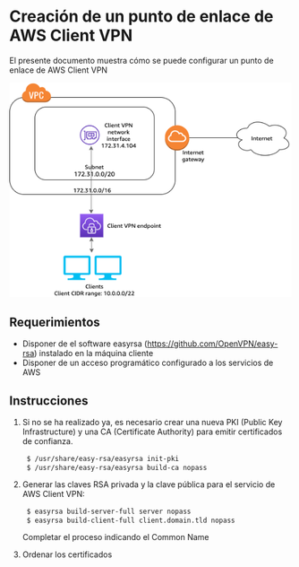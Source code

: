 # Creación de un punto de enlace de AWS Client VPN
El presente documento muestra cómo se puede configurar un punto de enlace de AWS Client VPN

![AWS Client VPN](/images/client-vpn.png)

## Requerimientos
* Disponer de el software easyrsa (https://github.com/OpenVPN/easy-rsa) instalado en la máquina cliente
* Disponer de un acceso programático configurado a los servicios de AWS

## Instrucciones
1. Si no se ha realizado ya, es necesario crear una nueva PKI (Public Key Infrastructure) y una CA (Certificate Authority) para emitir certificados de confianza.
    
        $ /usr/share/easy-rsa/easyrsa init-pki
        $ /usr/share/easy-rsa/easyrsa build-ca nopass
2. Generar las claves RSA privada y la clave pública para el servicio de AWS Client VPN:

        $ easyrsa build-server-full server nopass
        $ easyrsa build-client-full client.domain.tld nopass

    Completar el proceso indicando el Common Name
    
3. Ordenar los certificados

